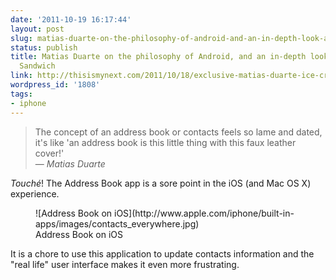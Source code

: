```yaml
---
date: '2011-10-19 16:17:44'
layout: post
slug: matias-duarte-on-the-philosophy-of-android-and-an-in-depth-look-at-ice-cream-sandwich
status: publish
title: Matias Duarte on the philosophy of Android, and an in-depth look at Ice Cream
  Sandwich
link: http://thisismynext.com/2011/10/18/exclusive-matias-duarte-ice-cream-sandwich-galaxy-nexus/
wordpress_id: '1808'
tags:
- iphone
---
```


> The concept of an address book or contacts feels so lame and dated, it's like 'an address book is this little thing with this faux leather cover!'  
> &mdash; <cite>Matias Duarte</cite>

_Touch&eacute;_! The Address Book app is a sore point in the iOS (and Mac OS X) experience.

<figure>
![Address Book on iOS](http://www.apple.com/iphone/built-in-apps/images/contacts_everywhere.jpg)
<figcaption>Address Book on iOS</figcaption>
</figure>

It is a chore to use this application to update contacts information and the "real life" user interface makes it even more frustrating.
